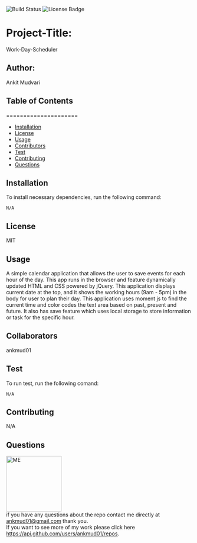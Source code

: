 ![Build Status](https://img.shields.io/badge/build-passing-brightgreen?style=plastic)
        <img src="https://img.shields.io/badge/license-MIT-green" alt="License Badge">

# Project-Title: 
Work-Day-Scheduler

## Author: 
Ankit Mudvari

## Table of Contents
=====================
* [Installation](#installation)
* [License](#license)
* [Usage](#usage)
* [Contributors](#contributors)
* [Test](#test)
* [Contributing](#contributing)
* [Questions](#questions)

## Installation
To install necessary dependencies, run the following command:<br>
```
N/A
```

## License
MIT

## Usage
A simple calendar application that allows the user to save events for each hour of the day. This app runs in the browser and feature dynamically updated HTML and CSS powered by jQuery. This application displays current date at the top, and it shows the working hours (9am - 5pm) in the body for user to plan their day. This application uses moment js to find the current time and color codes the text area based on past, present and future. It also has save feature which uses local storage to store information or task for the specific hour.

## Collaborators
ankmud01

## Test
To run test, run the following comand:<br>
```
N/A
```

## Contributing
N/A


## Questions

<img src="https://avatars0.githubusercontent.com/u/59261007?v=4" alt="ME" width="150" height="150"><br>
if you have any questions about the repo contact me directly at ankmud01@gmail.com thank you.<br>
If you want to see more of my work please click here https://api.github.com/users/ankmud01/repos.
